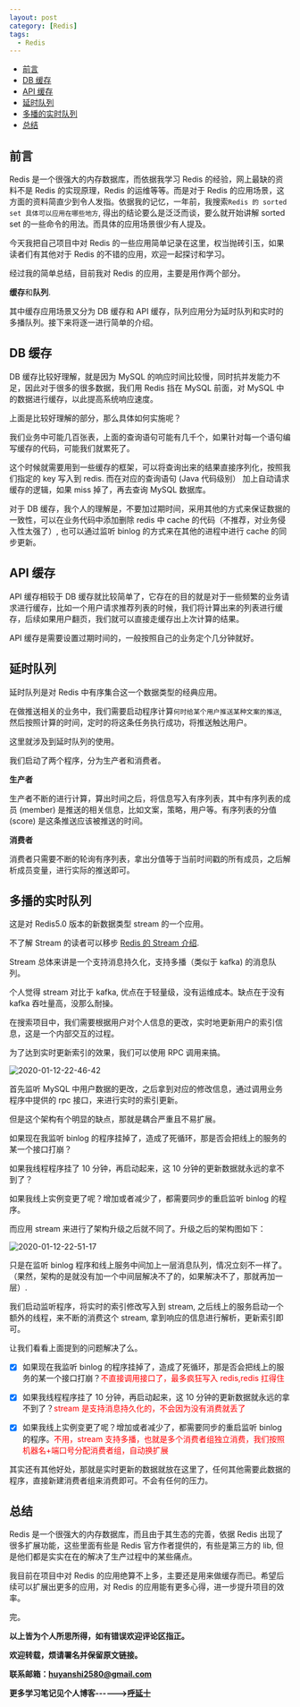 ```yaml
---
layout: post
category: [Redis]
tags:
  - Redis
---
```


- [前言](#前言)
- [DB 缓存](#db-缓存)
- [API 缓存](#api-缓存)
- [延时队列](#延时队列)
- [多播的实时队列](#多播的实时队列)
- [总结](#总结)


## 前言

Redis 是一个很强大的内存数据库，而依据我学习 Redis 的经验，网上最缺的资料不是 Redis 的实现原理，Redis 的运维等等。而是对于 Redis 的应用场景，这方面的资料简直少到令人发指。依据我的记忆，一年前，我搜索`Redis 的 sorted set 具体可以应用在哪些地方`, 得出的结论要么是泛泛而谈，要么就开始讲解 sorted set 的一些命令的用法。而具体的应用场景很少有人提及。

今天我把自己项目中对 Redis 的一些应用简单记录在这里，权当抛砖引玉，如果读者们有其他对于 Redis 的不错的应用，欢迎一起探讨和学习。

经过我的简单总结，目前我对 Redis 的应用，主要是用作两个部分。

**缓存**和**队列**.

其中缓存应用场景又分为 DB 缓存和 API 缓存，队列应用分为延时队列和实时的多播队列。接下来将逐一进行简单的介绍。

## DB 缓存

DB 缓存比较好理解，就是因为 MySQL 的响应时间比较慢，同时抗并发能力不足，因此对于很多的很多数据，我们用 Redis 挡在 MySQL 前面，对 MySQL 中的数据进行缓存，以此提高系统响应速度。

上面是比较好理解的部分，那么具体如何实施呢？

我们业务中可能几百张表，上面的查询语句可能有几千个，如果针对每一个语句编写缓存的代码，可能我们就累死了。

这个时候就需要用到一些缓存的框架，可以将查询出来的结果直接序列化，按照我们指定的 key 写入到 redis. 而在对应的查询语句 (Java 代码级别） 加上自动请求缓存的逻辑，如果 miss 掉了，再去查询 MySQL 数据库。

对于 DB 缓存，我个人的理解是，不要加过期时间，采用其他的方式来保证数据的一致性，可以在业务代码中添加删除 redis 中 cache 的代码（不推荐，对业务侵入性太强了）, 也可以通过监听 binlog 的方式来在其他的进程中进行 cache 的同步更新。

## API 缓存

API 缓存相较于 DB 缓存就比较简单了，它存在的目的就是对于一些频繁的业务请求进行缓存，比如一个用户请求推荐列表的时候，我们将计算出来的列表进行缓存，后续如果用户翻页，我们就可以直接走缓存出上次计算的结果。

API 缓存是需要设置过期时间的，一般按照自己的业务定个几分钟就好。

## 延时队列

延时队列是对 Redis 中有序集合这一个数据类型的经典应用。

在做推送相关的业务中，我们需要启动程序计算`何时给某个用户推送某种文案的推送`, 然后按照计算的时间，定时的将这条任务执行成功，将推送触达用户。

这里就涉及到延时队列的使用。

我们启动了两个程序，分为生产者和消费者。

**生产者**

生产者不断的进行计算，算出时间之后，将信息写入有序列表，其中有序列表的成员 (member) 是推送的相关信息，比如文案，策略，用户等。有序列表的分值 (score) 是这条推送应该被推送的时间。

**消费者**

消费者只需要不断的轮询有序列表，拿出分值等于当前时间戳的所有成员，之后解析成员变量，进行实际的推送即可。

## 多播的实时队列

这是对 Redis5.0 版本的新数据类型 stream 的一个应用。

不了解 Stream 的读者可以移步 [Redis 的 Stream 介绍](http://huyan.couplecoders.tech/redis/%E7%BF%BB%E8%AF%91/2019/04/05/%E8%AF%91-Redis-Streams%E4%BB%8B%E7%BB%8D/).

Stream 总体来讲是一个支持消息持久化，支持多播（类似于 kafka) 的消息队列。

个人觉得 stream 对比于 kafka, 优点在于轻量级，没有运维成本。缺点在于没有 kafka 吞吐量高，没那么耐操。

在搜索项目中，我们需要根据用户对个人信息的更改，实时地更新用户的索引信息，这是一个内部交互的过程。

为了达到实时更新索引的效果，我们可以使用 RPC 调用来搞。

![2020-01-12-22-46-42](http://img.couplecoders.tech/2020-01-12-22-46-42.png)

首先监听 MySQL 中用户数据的更改，之后拿到对应的修改信息，通过调用业务程序中提供的 rpc 接口，来进行实时的索引更新。

但是这个架构有个明显的缺点，那就是耦合严重且不易扩展。

如果现在我监听 binlog 的程序挂掉了，造成了死循环，那是否会把线上的服务的某一个接口打崩？

如果我线程程序挂了 10 分钟，再启动起来，这 10 分钟的更新数据就永远的拿不到了？

如果我线上实例变更了呢？增加或者减少了，都需要同步的重启监听 binlog 的程序。

而应用 stream 来进行了架构升级之后就不同了。升级之后的架构图如下：

![2020-01-12-22-51-17](http://img.couplecoders.tech/2020-01-12-22-51-17.png)

只是在监听 binlog 程序和线上服务中间加上一层消息队列，情况立刻不一样了。（果然，架构的是就没有加一个中间层解决不了的，如果解决不了，那就再加一层）.

我们启动监听程序，将实时的索引修改写入到 stream, 之后线上的服务启动一个额外的线程，来不断的消费这个 stream, 拿到响应的信息进行解析，更新索引即可。

让我们看看上面提到的问题解决了么。

- [x] 如果现在我监听 binlog 的程序挂掉了，造成了死循环，那是否会把线上的服务的某一个接口打崩？<font color="red">不直接调用接口了，最多疯狂写入 redis,redis 扛得住</font>

- [x] 如果我线程程序挂了 10 分钟，再启动起来，这 10 分钟的更新数据就永远的拿不到了？<font color="red">stream 是支持消息持久化的，不会因为没有消费就丢了</font>

- [x] 如果我线上实例变更了呢？增加或者减少了，都需要同步的重启监听 binlog 的程序。<font color="red">不用，stream 支持多播，也就是多个消费者组独立消费，我们按照机器名+端口号分配消费者组，自动换扩展</font>

其实还有其他好处，那就是实时更新的数据就放在这里了，任何其他需要此数据的程序，直接新建消费者组来消费即可。不会有任何的压力。

## 总结

Redis 是一个很强大的内存数据库，而且由于其生态的完善，依据 Redis 出现了很多扩展功能，这些里面有些是 Redis 官方作者提供的，有些是第三方的 lib, 但是他们都是实实在在的解决了生产过程中的某些痛点。

我目前在项目中对 Redis 的应用绝算不上多，主要还是用来做缓存而已。希望后续可以扩展出更多的应用，对 Redis 的应用能有更多心得，进一步提升项目的效率。

完。

**以上皆为个人所思所得，如有错误欢迎评论区指正。**

**欢迎转载，烦请署名并保留原文链接。**

**联系邮箱：huyanshi2580@gmail.com**

**更多学习笔记见个人博客------><a href="{{ site.baseurl }}/">呼延十</a>**
